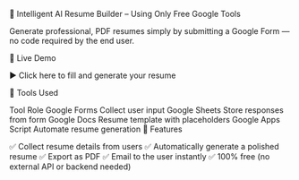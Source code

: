 🧠 Intelligent AI Resume Builder – Using Only Free Google Tools

Generate professional, PDF resumes simply by submitting a Google Form — no code required by the end user.

📌 Live Demo

▶️ Click here to fill and generate your resume

🔧 Tools Used

Tool	Role
Google Forms	Collect user input
Google Sheets	Store responses from form
Google Docs	Resume template with placeholders
Google Apps Script	Automate resume generation
📄 Features

✅ Collect resume details from users
✅ Automatically generate a polished resume
✅ Export as PDF
✅ Email to the user instantly
✅ 100% free (no external API or backend needed)

